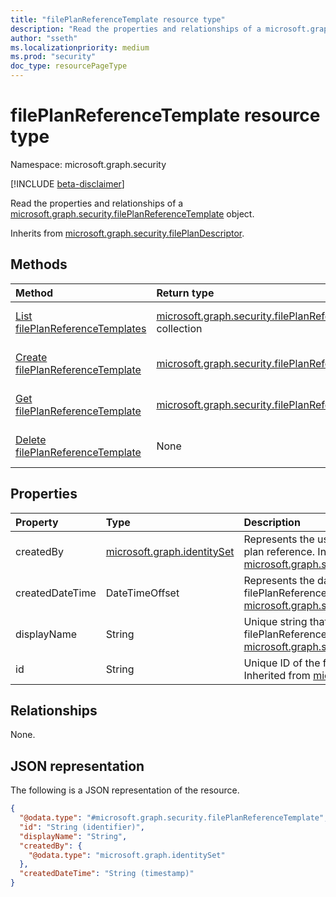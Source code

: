 ```yaml
---
title: "filePlanReferenceTemplate resource type"
description: "Read the properties and relationships of a microsoft.graph.security.filePlanReferenceTemplate object."
author: "sseth"
ms.localizationpriority: medium
ms.prod: "security"
doc_type: resourcePageType
---
```


# filePlanReferenceTemplate resource type

Namespace: microsoft.graph.security

[!INCLUDE [beta-disclaimer](../../includes/beta-disclaimer.md)]

Read the properties and relationships of a [microsoft.graph.security.filePlanReferenceTemplate](../resources/security-fileplanreferencetemplate.md) object.


Inherits from [microsoft.graph.security.filePlanDescriptor](../resources/security-fileplandescriptor.md).

## Methods
|Method|Return type|Description|
|:---|:---|:---|
|[List filePlanReferenceTemplates](../api/security-list-fileplanreferencetemplate.md)|[microsoft.graph.security.filePlanReferenceTemplate](../resources/security-fileplanreferencetemplate.md) collection|Get a list of the [microsoft.graph.security.filePlanReferenceTemplate](../resources/security-fileplanreferencetemplate.md) objects and their properties.|
|[Create filePlanReferenceTemplate](../api/security-post-fileplanreferencetemplate.md)|[microsoft.graph.security.filePlanReferenceTemplate](../resources/security-fileplanreferencetemplate.md)|Create a new [microsoft.graph.security.filePlanReferenceTemplate](../resources/security-fileplanreferencetemplate.md) object.|
|[Get filePlanReferenceTemplate](../api/security-fileplanreferencetemplate-get.md)|[microsoft.graph.security.filePlanReferenceTemplate](../resources/security-fileplanreferencetemplate.md)|Read the properties and relationships of a [microsoft.graph.security.filePlanReferenceTemplate](../resources/security-fileplanreferencetemplate.md) object.|
|[Delete filePlanReferenceTemplate](../api/security-delete-fileplanreferencetemplate.md)|None|Delete a [microsoft.graph.security.filePlanReferenceTemplate](../resources/security-fileplanreferencetemplate.md) object.|

## Properties
|Property|Type|Description|
|:---|:---|:---|
|createdBy|[microsoft.graph.identitySet](/graph/api/resources/identityset)|Represents the user who created the file plan reference. Inherited from [microsoft.graph.security.filePlanDescriptor](../resources/security-fileplandescriptor.md).|
|createdDateTime|DateTimeOffset|Represents the date and time in which the filePlanReference is created. Inherited from [microsoft.graph.security.filePlanDescriptor](../resources/security-fileplandescriptor.md).|
|displayName|String|Unique string that defines a filePlanReference name. Inherited from [microsoft.graph.security.filePlanDescriptor](../resources/security-fileplandescriptor.md).|
|id|String|Unique ID of the filePlanReference. Inherited from [microsoft.graph.entity](../resources/entity.md).|

## Relationships
None.

## JSON representation
The following is a JSON representation of the resource.
<!-- {
  "blockType": "resource",
  "keyProperty": "id",
  "@odata.type": "microsoft.graph.security.filePlanReferenceTemplate",
  "baseType": "microsoft.graph.security.filePlanDescriptor",
  "openType": false
}
-->
``` json
{
  "@odata.type": "#microsoft.graph.security.filePlanReferenceTemplate",
  "id": "String (identifier)",
  "displayName": "String",
  "createdBy": {
    "@odata.type": "microsoft.graph.identitySet"
  },
  "createdDateTime": "String (timestamp)"
}
```

